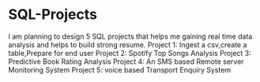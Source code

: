 # SQL-Projects
I am planning to design 5 SQL projects that helps me gaining real time data analysis and helps to build strong resume.
Project 1:
Ingest a csv,create a table,Prepare for end user
Project 2:
Spotify Top Songs Analysis
Project 3:
Predictive Book Rating Analysis
Project 4:
An SMS based Remote server Monitoring System
Project 5:
voice based Transport Enquiry System
